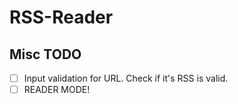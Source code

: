 # RSS-Reader

## Misc TODO

- [ ] Input validation for URL. Check if it's RSS is valid.
- [ ] READER MODE!